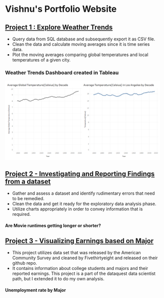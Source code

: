 # Vishnu's Portfolio Website

## [Project 1 : Explore Weather Trends](https://github.com/VishnuHSharma/Udacity-Data-Analyst-Nanodegree)
- Query data from SQL database and subsequently export it as CSV file.
- Clean the data and calculate moving averages since it is time series data.
- Plot the moving averages comparing global temperatures and local temperatures of a given city.

### Weather Trends Dashboard created in Tableau
![chart](https://github.com/VishnuHSharma/Vishnu_Portfolio/blob/master/Images/Dashboard%201.png)

## [Project 2 - Investigating and Reporting Findings from a dataset](https://github.com/VishnuHSharma/Udacity-Data-Analyst-Nanodegree)
- Gather and assess a dataset and identify rudimentary errors that need to be remedied.
- Clean the data and get it ready for the exploratory data analysis phase.
- Utilize charts appropriately in order to convey information that is required.

#### Are Movie runtimes getting longer or shorter?


## [Project 3 - Visualizing Earnings based on Major](https://github.com/VishnuHSharma/Visualizing-earnings-based-on-major)

- This project utilizes  data set that was released by the American Community Survey and cleaned by Fivethirtyeight and released on their github repo. 
- It contains information about college students and majors and their reported earnings. This project is a part of the dataquest data scientist path, but I extended it to do my    own analysis.

#### Unemployment rate by Major

